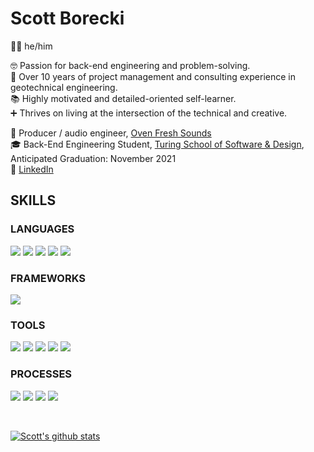 # Scott Borecki

🙋‍♂️ he/him <br />

🤓 Passion for back-end engineering and problem-solving. <br /> 
🦺 Over 10 years of project management and consulting experience in geotechnical engineering. <br /> 
📚 Highly motivated and detailed-oriented self-learner. <br />
➕ Thrives on living at the intersection of the technical and creative. <br />

🎸 Producer / audio engineer, [Oven Fresh Sounds](https://www.ovenfreshsounds.com/) <br />
🎓 Back-End Engineering Student, [Turing School of Software & Design](https://turing.edu/), Anticipated Graduation: November 2021 <br />
🔎 [LinkedIn](https://www.linkedin.com/in/scott-borecki/) <br />

## SKILLS
### LANGUAGES
<p>
  <img src="https://img.shields.io/badge/ruby%20-b81818.svg?&style=for-the-badge&logo=ruby&logoColor=white" />
  <img src="https://img.shields.io/badge/html5%20-b87818.svg?&style=for-the-badge&logo=html5&logoColor=white" />
  <img src="https://img.shields.io/badge/css3%20-b8b018.svg?&style=for-the-badge&logo=css3&logoColor=white" />
  <img src="https://img.shields.io/badge/SQL%20-33b818.svg?style=for-the-badge&logo=SQL&logoColor=white" />
  <img src="https://img.shields.io/badge/ActiveRecord%20-18b8b8.svg?&style=for-the-badge&logo=ActiveRecord&logoColor=white" />
</p>

### FRAMEWORKS
<p>
  <img src="https://img.shields.io/badge/rails%20-b81818.svg?&style=for-the-badge&logo=rails&logoColor=white" />
</p>

### TOOLS 
<p>
  <img src="https://img.shields.io/badge/rspec%20-b81818.svg?&style=for-the-badge&logo=rspec&logoColor=white" />
  <img src="https://img.shields.io/badge/Git%20-b87818.svg?&style=for-the-badge&logo=Git&logoColor=white" />
  <img src="https://img.shields.io/badge/heroku%20-b8b018.svg?&style=for-the-badge&logo=heroku&logoColor=white" />
  <img src="https://img.shields.io/badge/Postgres%20-33b818.svg?&style=for-the-badge&logo=Postgres&logoColor=white" />
  <img src="https://img.shields.io/badge/Postico%20-18b8b8.svg?&style=for-the-badge&logo=Postico&logoColor=white" />  
</p>

### PROCESSES
<p>
  <img src="https://img.shields.io/badge/OOP%20-b81818.svg?&style=for-the-badge&logo=OOP&logoColor=white" />
  <img src="https://img.shields.io/badge/TDD%20-b87818.svg?&style=for-the-badge&logo=TDD&logoColor=white" />
  <img src="https://img.shields.io/badge/MVC%20-b8b018.svg?&style=for-the-badge&logo=MVC&logoColor=white" />
  <img src="https://img.shields.io/badge/REST%20-33b818.svg?&style=for-the-badge&logo=REST&logoColor=white" />  
</p>

<br />

[![Scott's github stats](https://github-readme-stats.vercel.app/api?username=scott-borecki)](https://github.com/scott-borecki/github-readme-stats)
